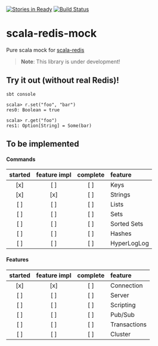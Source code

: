 [![Stories in Ready](https://badge.waffle.io/mogproject/scala-redis-mock.png?label=ready&title=Ready)](https://waffle.io/mogproject/scala-redis-mock)
[![Build Status](https://travis-ci.org/mogproject/scala-redis-mock.svg?branch=master)](https://travis-ci.org/mogproject/scala-redis-mock)


# scala-redis-mock
Pure scala mock for [scala-redis](https://github.com/debasishg/scala-redis)

> **Note**: This library is under development!

## Try it out (without real Redis)!

```
sbt console

scala> r.set("foo", "bar")
res0: Boolean = true

scala> r.get("foo")
res1: Option[String] = Some(bar)
```

## To be implemented

#### Commands

|started|feature impl|complete|feature|
|:-:|:-:|:-:|:--|
|[x]|[ ]|[ ]|Keys|
|[x]|[x]|[ ]|Strings|
|[ ]|[ ]|[ ]|Lists|
|[ ]|[ ]|[ ]|Sets|
|[ ]|[ ]|[ ]|Sorted Sets|
|[ ]|[ ]|[ ]|Hashes|
|[ ]|[ ]|[ ]|HyperLogLog|

#### Features
|started|feature impl|complete|feature|
|:-:|:-:|:-:|:--|
|[x]|[x]|[ ]|Connection|
|[ ]|[ ]|[ ]|Server|
|[ ]|[ ]|[ ]|Scripting|
|[ ]|[ ]|[ ]|Pub/Sub|
|[ ]|[ ]|[ ]|Transactions|
|[ ]|[ ]|[ ]|Cluster|
